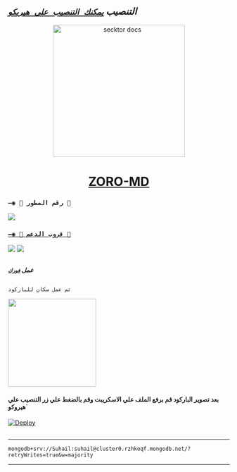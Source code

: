 ## ***التنصيب [`يمكنك التنصيب على هيريكو`]( https://dashboard.heroku.com/new?template=https://github.com/zorobotwa/fkdndb)***

  

 
  <p align="center">  
  <a href="https://j.top4top.io/p_267169zah0.jpeg">
    <img alt="secktor docs" height="300" src="https://j.top4top.io/p_267169zah0.jpeg">
    <h1 align="center"> ZORO-MD </h1>
  </a>
 
### `—◉ 🤖 رقم المطور 🤖`

<a href="https://api.whatsapp.com/send/?phone=964750609 1598&text=عمي ال&type=phone_number&app_absent=0" target="blank"><img src="https://img.shields.io/badge/ZORO_OWNER-25D366?style=for-the-badge&logo=whatsapp&logoColor=white" />

### `—◉ 💟 قروب الدعم 💟`

<a href="https://chat.whatsapp.com/EwCh9XrjxmY68GeO8oVmMp" target="blank"><img src="https://img.shields.io/badge/𝗭𝗢𝗥𝗢_𝐒𝐔𝐏𝐏𝐎𝐑𝐓(عربي)-25D366?style=for-the-badge&logo=whatsapp&logoColor=white" /></a>
<a href="https://chat.whatsapp.com/EwCh9XrjxmY68GeO8oVmMp" target="blank"><img src="https://img.shields.io/badge/𝗭𝗢𝗥𝗢_𝗖𝗛𝗔𝗧(عربي)-25D366?style=for-the-badge&logo=whatsapp&logoColor=white" /></a>

##
***عمل [`فورك`](https://github.com/zorobotwa/fkdndb)***
##

`ثم عمل سكان للباركود`

<a href="https://replit.com/@48x4qn4tv2/ZEROTWO-Md?v=1"><img src="https://repl.it/badge/github/quiec/whatsAlfa" width="200" />
</a>
#### بعد تصوير الباركود قم برفع الملف علي الاسكريبت وقم بالضغط علي زر التنصيب علي هيروكو`

[![Deploy](https://www.herokucdn.com/deploy/button.svg)](https://dashboard.heroku.com/new?template=https://github.com/zorobotwa/fkdndb)
##

---
```
mongodb+srv://Suhail:suhail@cluster0.rzhkoqf.mongodb.net/?retryWrites=true&w=majority
```
---
